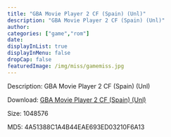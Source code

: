 ```yaml
---
title: "GBA Movie Player 2 CF (Spain) (Unl)"
description: "GBA Movie Player 2 CF (Spain) (Unl)"
author: 
categories: ["game","rom"]
date: 
displayInList: true
displayInMenu: false
dropCap: false
featuredImage: /img/miss/gamemiss.jpg
---
```


Description: GBA Movie Player 2 CF (Spain) (Unl)

Download: <a style="text-decoration:underline;" href="https://mega.nz/#!aWRACK5L!EOhwzmUgg-sr81MdGdr4aIGVFpYC1dMfmp2HeQiq1cA" target = "_blank" rel = "nofollow" > GBA Movie Player 2 CF (Spain) (Unl)</a>

Size: 1048576

MD5: 4A51388C1A4B44EAE693ED03210F6A13

